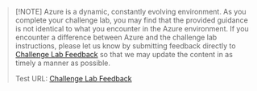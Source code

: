 > [!NOTE] Azure is a dynamic, constantly evolving environment. As you complete your challenge lab, you may find that the provided guidance is not identical
to what you encounter in the Azure environment. If you encounter a difference between Azure and the challenge lab instructions, please let us know by submitting
feedback directly to [Challenge Lab Feedback](mailto:remotelab.ecs.de@arrow.com "Challenge Lab Feedback")  so that we may update the content in as timely a manner as possible.
>
> Test URL: <a href="mailto:test.remotelab.ecs.de@arrow.com" title="Challenge Lab Feedback" id="fb" class="feedback">Challenge Lab Feedback</a>

